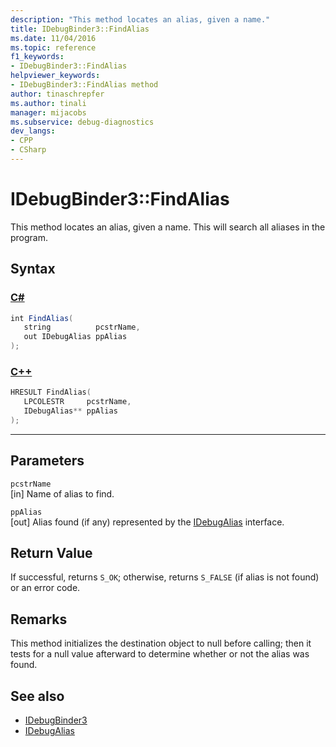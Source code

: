 ```yaml
---
description: "This method locates an alias, given a name."
title: IDebugBinder3::FindAlias
ms.date: 11/04/2016
ms.topic: reference
f1_keywords:
- IDebugBinder3::FindAlias
helpviewer_keywords:
- IDebugBinder3::FindAlias method
author: tinaschrepfer
ms.author: tinali
manager: mijacobs
ms.subservice: debug-diagnostics
dev_langs:
- CPP
- CSharp
---
```

# IDebugBinder3::FindAlias

This method locates an alias, given a name. This will search all aliases in the program.

## Syntax

### [C#](#tab/csharp)
```csharp
int FindAlias(
   string          pcstrName,
   out IDebugAlias ppAlias
);
```
### [C++](#tab/cpp)
```cpp
HRESULT FindAlias(
   LPCOLESTR     pcstrName,
   IDebugAlias** ppAlias
);
```
---

## Parameters
`pcstrName`\
[in] Name of alias to find.

`ppAlias`\
[out] Alias found (if any) represented by the [IDebugAlias](../../../extensibility/debugger/reference/idebugalias.md) interface.

## Return Value
 If successful, returns `S_OK`; otherwise, returns `S_FALSE` (if alias is not found) or an error code.

## Remarks
 This method initializes the destination object to null before calling; then it tests for a null value afterward to determine whether or not the alias was found.

## See also
- [IDebugBinder3](../../../extensibility/debugger/reference/idebugbinder3.md)
- [IDebugAlias](../../../extensibility/debugger/reference/idebugalias.md)
